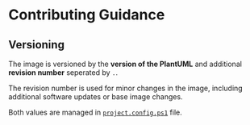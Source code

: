 Contributing Guidance
==


## Versioning

The image is versioned by the **version of the PlantUML** and additional **revision number** seperated by `.`.

The revision number is used for minor changes in the image, including additional software updates or base image changes.

Both values are managed in [`project.config.ps1`](project.config.ps1) file.
